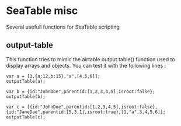 # SeaTable misc
Several usefull functions for SeaTable scripting

## output-table
This function tries to mimic the airtable output.table() function used to display arrays and objects.
You can test it with the following lines : 
```
var a = [1,{a:12,b:15},"a",[4,5,6]];
outputTable(a);

var b = {id:"JohnDoe",parentid:[1,2,3,4,5],isroot:false};
outputTable(b);

var c = [{id:"JohnDoe",parentid:[1,2,3,4,5],isroot:false},{id:"JaneDae",parentid:[5,3,1],isroot:true},[1,"a",3,4,5,6]];
outputTable(c);
```
